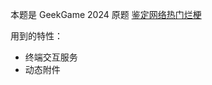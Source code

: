 本题是 GeekGame 2024 原题 [鉴定网络热门烂梗](https://github.com/PKU-GeekGame/geekgame-4th-archive/tree/master/official_writeup/algo-gzip)

用到的特性：

- 终端交互服务
- 动态附件